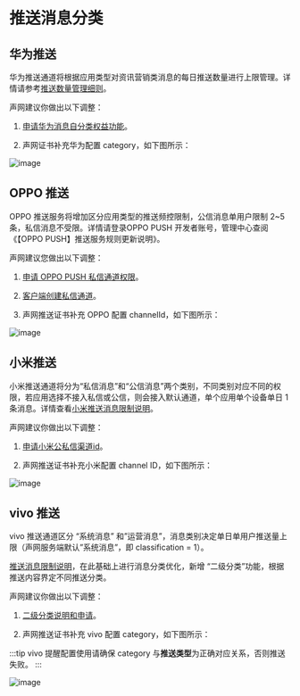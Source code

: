 # 推送消息分类

## 华为推送

华为推送通道将根据应用类型对资讯营销类消息的每日推送数量进行上限管理。详情请参考[推送数量管理细则](https://developer.huawei.com/consumer/cn/doc/development/HMSCore-Guides/message-restriction-description-0000001361648361)。

声网建议你做出以下调整：

1. [申请华为消息自分类权益功能](https://developer.huawei.com/consumer/cn/doc/development/HMSCore-Guides/message-classification-0000001149358835)。

2. 声网证书补充华为配置 category，如下图所示：

![image](/images/android/push/huawei-notifier-category.png)

## OPPO 推送

OPPO 推送服务将增加区分应用类型的推送频控限制，公信消息单用户限制 2~5 条，私信消息不受限。详情请登录OPPO PUSH 开发者账号，管理中心查阅《【OPPO PUSH】推送服务规则更新说明》。

声网建议您做出以下调整：

1. [申请 OPPO PUSH 私信通道权限](https://open.oppomobile.com/new/developmentDoc/info?id=11227)。

2. [客户端创建私信通道](https://open.oppomobile.com/new/developmentDoc/info?id=11252)。

3. 声网推送证书补充 OPPO 配置 channelId，如下图所示：

![image](/images/android/push/oppo-notifier-channelId.png)

## 小米推送

小米推送通道将分为“私信消息”和“公信消息”两个类别，不同类别对应不同的权限，若应用选择不接入私信或公信，则会接入默认通道，单个应用单个设备单日 1 条消息。详情查看[小米推送消息限制说明](https://dev.mi.com/console/doc/detail?pId=2086)。

声网建议你做出以下调整：

1. [申请小米公私信渠道id](https://dev.mi.com/console/doc/detail?pId=2422#_2)。

2. 声网推送证书补充小米配置 channel ID，如下图所示：

![image](/images/android/push/xiaomi-notifier-channelId.png)

## vivo 推送

vivo 推送通道区分 “系统消息” 和”运营消息”，消息类别决定单日单用户推送量上限（声网服务端默认”系统消息”，即 classification = 1）。

[推送消息限制说明](https://dev.vivo.com.cn/documentCenter/doc/695#w1-53292792)，在此基础上进行消息分类优化，新增 “二级分类”功能，根据推送内容界定不同推送分类。

声网建议你做出以下调整：

1. [二级分类说明和申请](https://dev.vivo.com.cn/documentCenter/doc/359#_Toc64906673)。

2. 声网推送证书补充 vivo 配置 category，如下图所示：

:::tip
vivo 提醒配置使用请确保 category 与**推送类型**为正确对应关系，否则推送失败。
:::

![image](/images/android/push/vivo-notifier-category.png)